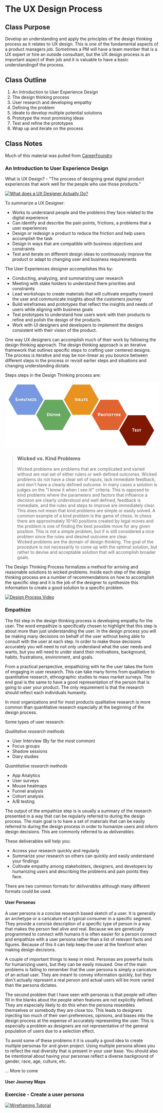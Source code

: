 # The UX Design Process

## Class Purpose

Develop an understanding and apply the principles of the design thinking process as it relates to UX design.  This is one of the fundamental aspects of a product managers job.  Sometimes a PM will have a team member that is a UX expert or hire an outside consultant, but the UX design process is an important aspect of their job and it is valuable to have a basic understandingof the process. 

## Class Outline

1. An Introduction to User Experience Design
2. The design thinking process
3. User research and developing empathy
4. Defining the problem
5. Ideate to develop multiple potential solutions
6. Prototype the most promising ideas
7. Test and refine the prototypes
8. Wrap up and iterate on the process
   
	
## Class Notes

Much of this material was pulled from [CareerFoundry](https://careerfoundry.com/en/tutorials/ux-design-process-for-beginners/introduction-to-ux-design/)

### An Introduction to User Experience Design

What is UX Design? - "The process of designing great digital product experiences that work well for the people who use those products."

[![What does a UX Designer Actually Do?](https://img.youtube.com/vi/3zICP8XADfs/default.jpg)](https://youtu.be/3zICP8XADfs})


To summarize a UX Designer:

- Works to understand people and the problems they face related to the digital experience 
- Can identify and describe the pain points, frictions, a problems that a user experiences
- Design or redesign a product to reduce the friction and help users accomplish the task
- Design in ways that are compatible with business objectives and constraints
- Test and iterate on different design ideas to continuously improve the product or adapt to changing user and business requirements

The User Experiences designer accomplishes this by:

- Conducting, analyzing, and summarizing user research
- Meeting with stake holders to understand there priorities and constraints
- Lead workshops to create materials that will cultivate empathy toward the user and communicate insights about the customers journey
- Build wireframes and prototypes that reflect the insights and needs of users while aligning with business goals
- Test prototypes to understand how users work with their products to refine and polish the design of the products.
- Work with UI designers and developers to implement the designs consistent with their vision of the product.

One way UX designers can accomplish much of their work by following the design thinking approach.  The design thinking approach is an iterative framework that outlines specific steps to crafting user centered designs.  The process is iterative and may be non-linear as you bounce between different steps in the process or revisit earlier steps and situations and changing understanding dictate.

Steps steps in the Design Thinking process are:

![Design Thinking Process](./DesignThinkingProcess.jpeg)


> ### Wicked vs. Kind Problems  
> Wicked problems are problems that are complicated and varied without are real set of either rulers or well-defined outcomes.  Wicked problems do not have a clear set of inputs, lack immediate feedback, and don't have a clearly defined outcome.  In many cases a solution is judges on the "I know it when I see it!" criteria.  This is opposed to kind problems where the parameters and factors that influence a decision are clearly understood and well defined, feedback is immediate, and the rules and steps to improve are immediately clear. This does not mean that kind problems are simple or easily solved. A common example of a kind problem is the game of chess.  In chess there are approximately 10^40 positions created by legal moves and the problem is one of finding the best possible move for any given position.  This is not a simple problem, but if is still considered a nice problem since the rules and desired outcome are clear.  
> Wicked problems are the domain of design thinking.  The goal of the procedure is not necessarily to come up with the optimal solution, but rather to devise and acceptable solution that will accomplish broader goals.

The Design Thinking Process formalizes a method for arriving and reasonable solutions to wicked problems.  Inside each step of the design thinking process are a number of recommendations on how to accomplish the specific step and it is the job of the designer to synthesize this information to create a good solution to a specific problem.

[![Design Process Video](https://img.youtube.com/vi/9lljOVfOi6o/default.jpg)](https://youtu.be/9lljOVfOi6o)


### Empathize

The fist step in the design thinking process is developing empathy for the user.  The word empathize is specifically chosen to highlight that this step is about more than just understanding the user.  In the design process you will be making many decisions on behalf of the user without being able to consult with the user at each step.  In order to make those decisions accurately you will need to not only understand what the user needs and wants, but you will need to under stand their motivations, background, habits, frustrations, environment, and goals.  

From a practical perspective, empathizing with he the user takes the form of engaging in user research.  This can take many forms from qualitative to quantitative research, ethnographic studies to mass market surveys.  The end goal is the same to have a good representation of the person that is going to user your product.  The only requirement is that the research should reflect each individuals humanity.

 In most organizations and for most products qualitative research is more common than quantitative research especially at the beginning of the design process.
 
 Some types of user research:
 
_Qualitative research methods_
- User Interview (By far the most common)
- Focus groups
- Shadow sessions
- Diary studies

_Quantitative research methods_
- App Analytics
- User surveys
- Mouse heatmaps
- Funnel analysis
- Cohort analysis
- A/B testing


The output of the empathize step is is usually a summary of the research presented in a way that can be regularly referred to during the design process.  The main goal is to have a set of materials that can be easily referred to during the design process in order to humanize users and inform design decisions.  This are commonly referred to as *deliverables*.

These deliverables will help you:
- Access your research quickly and regularly
- Summarize your research so others can quickly and easily understand your findings
- Cultivate empathy among stakeholders, designers, and developers by humanizing users and describing the problems and pain points they face.


There are two common formats for _deliverables_ although many different formats could be used.

#### User Personas

A user persona is a concise research based sketch of a user.  It is generally an archetype or a caricature of a typical consumer in a specific segment.  They provide a concise description of a specific type of person in a way that makes the person feel alive and real.  Because we are genetically programmed to connect with humans it is often easier for a person connect and empathize with a user persona rather than a list of relevant facts and figures.  Because of this it can help keep the user at the forefront when making design decisions.

A couple of important things to keep in mind.  Personas are powerful tools for humanizing users, but they can be easily misused.  One of the main problems is failing to remember that the user persona is simply a caricature of an actual user.  They are meant to convey information quickly, but they don't actually represent a real person and actual users will be more varied than the persona dictates.  

The second problem that I have seen with personas is that people will often fill in the blanks about the people when features are not explicitly defined.  They are especially likely to do this when the persona resembles themselves or somebody they are close too.  This leads to designers injecting too much of their own preferences, opinions, and biases into the design process at the expense of accurately representing the user.  This is especially a problem as designers are not representative of the general population of users due to a selection effect.

To avoid some of these problems it it is usually a good idea to create multiple personas for and given project.  Using multiple persona allows you to reflect the real diversity that is present in your user base.  You should also be intentional about having your personas reflect a diverse background of gender, race, age, culture, etc.  

... More to come

#### User Journey Maps


### Exercise - Create a user persona

[![Wireframing Tutorial](https://img.youtube.com/vi/qpH7-KFWZRI/default.jpg)](https://www.youtube.com/vi/qpH7-KFWZRI)